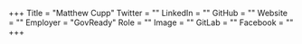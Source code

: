 +++
Title = "Matthew Cupp"
Twitter = ""
LinkedIn = ""
GitHub = ""
Website = ""
Employer = "GovReady"
Role = ""
Image = ""
GitLab = ""
Facebook = ""
+++
